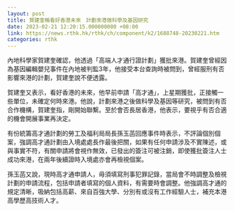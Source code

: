 ```yaml
---
layout: post
title: 賀建奎稱看好香港未來　計劃來港做科學及基因研究
date: 2023-02-21 12:20:15.000000000 +08:00
link: https://news.rthk.hk/rthk/ch/component/k2/1688748-20230221.htm
categories: rthk
---
```


內地科學家賀建奎確認，他透過「高端人才通行證計劃」獲批來港。賀建奎曾經因為基因編輯嬰兒事件在內地被判監3年，他接受本台查詢時被問到，曾經服刑有否影響來港的計劃，賀建奎說不便透露。

賀建奎又表示，看好香港的未來，他早前申請「高才通」，上星期獲批，正接觸一些單位，未確定何時來港。他說，計劃來港之後做科學及基因等研究，被問到有否合作機構，賀建奎指，剛開始聯繫。至於會否長居香港，他表示，要視乎有否合適的機會開展事業再決定。

有份統籌高才通計劃的勞工及福利局局長孫玉菡回應事件時表示，不評論個別個案，強調高才通計劃由入境處處長作最後把關，如果有任何申請涉及不實陳述，或與事實不符，有關申請將會視作無效，已發出的簽注可被注銷，即使獲批簽注人士成功來港，在兩年後續證時入境處亦會再檢視個案。

孫玉菡又說，現時高才通申請人，毋須填寫刑事犯罪記錄，當局會不時調整及檢視計劃的申請流程，包括申請者填寫的個人資料，有需要時會調整。他強調高才通的規定清晰，吸納包括高薪、來自百強大學、分別有或沒有工作經驗人士，補充本港高學歷高技術人才。
